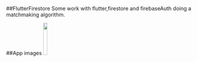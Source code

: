 ##FlutterFirestore
Some work with flutter,firestore and firebaseAuth doing a matchmaking algorithm.

##App images
<img src="https://lh4.googleusercontent.com/R5iv1t9FtkC66PMM5jLy_pRrnmXp-07OoPMURUTpdQdZWhZIpTMqGuS0CIeCW4ouP3-RSKCulEWzFnpGBEsJulMxnyWPrOyAXNUxo7FW=s1600" width="15%"></img> 